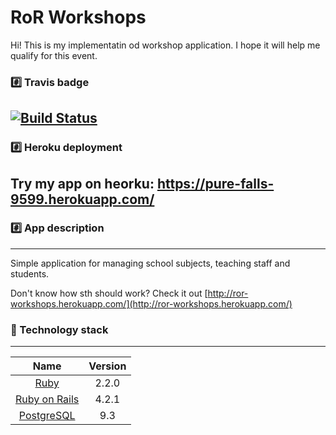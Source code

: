 RoR Workshops
================

Hi! This is my implementatin od workshop application. I hope it will help me qualify for this event.

### :hash: Travis badge
[![Build Status](https://travis-ci.org/jasek/netguru-jasek.svg?branch=master)](https://travis-ci.org/jasek/netguru-jasek)
-------------

### :hash: Heroku deployment
Try my app on heorku: https://pure-falls-9599.herokuapp.com/
-------------

### :hash: App description
-------------
Simple application for managing school subjects, teaching staff and students.

Don't know how sth should work?
Check it out [http://ror-workshops.herokuapp.com/](http://ror-workshops.herokuapp.com/)

### :closed_lock_with_key: Technology stack
-------------

| Name |  Version |
| :--: | :---: |
| [Ruby](https://www.ruby-lang.org) | 2.2.0 |
| [Ruby on Rails](http://www.rubyonrails.org/) | 4.2.1 |
| [PostgreSQL](http://www.postgresql.org/) | 9.3 |


